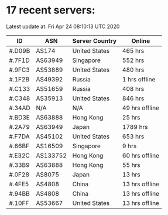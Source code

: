 # 17 recent servers:

Latest update at: Fri Apr 24 08:10:13 UTC 2020

| ID | ASN | Server Country | Online |
| -- | --- | -------------- | ------ |
| #.D09B | AS174 | United States | 465 hrs |
| #.7F1D | AS63949 | Singapore | 552 hrs |
| #.9FC3 | AS53889 | United States | 480 hrs |
| #.1F2B | AS49392 | Russia | 1 hrs offline |
| #.C133 | AS51659 | Russia | 408 hrs |
| #.C348 | AS35913 | United States | 846 hrs |
| #.34AD | N/A | N/A | 49 hrs offline |
| #.BD3E | AS63888 | Hong Kong | 25 hrs |
| #.2A79 | AS63949 | Japan | 1789 hrs |
| #.F7DA | AS45102 | United States | 653 hrs |
| #.66BF | AS16509 | Singapore | 9 hrs |
| #.E32C | AS133752 | Hong Kong | 60 hrs offline |
| #.33B9 | AS63888 | Hong Kong | 55 hrs |
| #.0F28 | AS8075 | Japan | 13 hrs |
| #.4FE5 | AS4808 | China | 13 hrs offline |
| #.94BB | AS4808 | China | 13 hrs offline |
| #.10FF | AS53667 | United States | 13 hrs offline |


